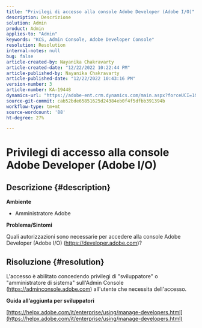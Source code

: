 ```yaml
---
title: "Privilegi di accesso alla console Adobe Developer (Adobe I/O)"
description: Descrizione
solution: Admin
product: Admin
applies-to: "Admin"
keywords: "KCS, Admin Console, Adobe Developer Console"
resolution: Resolution
internal-notes: null
bug: false
article-created-by: Nayanika Chakravarty
article-created-date: "12/22/2022 10:22:44 PM"
article-published-by: Nayanika Chakravarty
article-published-date: "12/22/2022 10:43:16 PM"
version-number: 3
article-number: KA-19448
dynamics-url: "https://adobe-ent.crm.dynamics.com/main.aspx?forceUCI=1&pagetype=entityrecord&etn=knowledgearticle&id=4793eb26-4782-ed11-81ac-6045bd006e5a"
source-git-commit: cab52bde65851625d24384eb0f4f5dfbb391394b
workflow-type: tm+mt
source-wordcount: '88'
ht-degree: 27%

---
```


# Privilegi di accesso alla console Adobe Developer (Adobe I/O)

## Descrizione {#description}


<b>Ambiente</b>

- Amministratore Adobe

<b>Problema/Sintomi</b>

Quali autorizzazioni sono necessarie per accedere alla console Adobe Developer (Adobe I/O) (https://developer.adobe.com)?


## Risoluzione {#resolution}


L&#39;accesso è abilitato concedendo privilegi di &quot;sviluppatore&quot; o &quot;amministratore di sistema&quot; sull&#39;Admin Console (https://adminconsole.adobe.com) all&#39;utente che necessita dell&#39;accesso.

<b>Guida all’aggiunta per sviluppatori</b>

[https://helpx.adobe.com/it/enterprise/using/manage-developers.html](https://helpx.adobe.com/it/enterprise/using/manage-developers.html)
